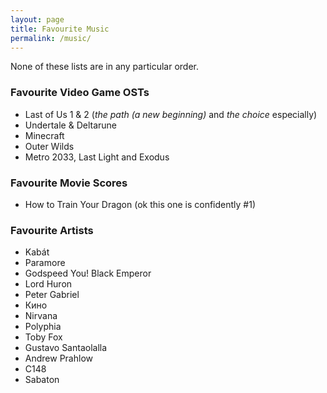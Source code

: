 ```yaml
---
layout: page
title: Favourite Music
permalink: /music/
---
```


None of these lists are in any particular order.

### Favourite Video Game OSTs
- Last of Us 1 & 2 (*the path (a new beginning)* and *the choice* especially)
- Undertale & Deltarune
- Minecraft
- Outer Wilds
- Metro 2033, Last Light and Exodus

### Favourite Movie Scores
- How to Train Your Dragon (ok this one is confidently #1)

### Favourite Artists
- Kabát
- Paramore
- Godspeed You! Black Emperor
- Lord Huron
- Peter Gabriel
- Кино
- Nirvana
- Polyphia
- Toby Fox
- Gustavo Santaolalla
- Andrew Prahlow
- C148
- Sabaton
